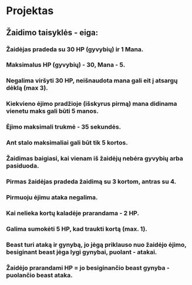 # Projektas
## Žaidimo taisyklės - eiga:
### Žaidėjas pradeda su 30 HP (gyvybių) ir 1 Mana.
### Maksimalus HP (gyvybių) - 30, Mana - 5.
### Negalima viršyti 30 HP, neišnaudota mana gali eit į atsargų dėklą (max 3).
### Kiekvieno ėjimo pradžioje (išskyrus pirmą)  mana didinama vienetu maks gali būti 5 manos.
### Ėjimo maksimali trukmė - 35 sekundės.
### Ant stalo maksimaliai gali būt tik 5 kortos.
### Žaidimas baigiasi, kai vienam iš žaidėjų nebėra gyvybių arba pasiduoda.
### Pirmas žaidėjas pradeda žaidimą su 3 kortom, antras su 4.
### Pirmuoju ėjimu ataka negalima.
### Kai nelieka kortų kaladėje prarandama  - 2 HP.
### Galima sumokėti 5 HP, kad traukti kortą (max. 1).
### Beast turi ataką ir gynybą, jo jėgą priklauso nuo žaidėjo ėjimo, besiginant beast jėga lygi gynybai, puolant - atakai.
### Žaidėjo prarandami HP = jo besiginančio beast gynyba - puolančio beast ataka.    
